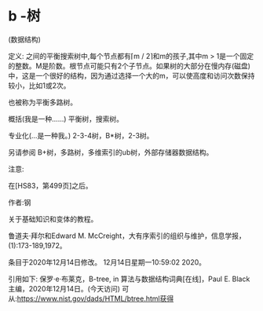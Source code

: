 # b -树


(数据结构)



定义:
之间的平衡搜索树中,每个节点都有⌈m / 2⌉和m的孩子,其中m > 1是一个固定的整数。M是阶数。根节点可能只有2个子节点。如果树的大部分在慢内存(磁盘)中，这是一个很好的结构，因为通过选择一个大的m，可以使高度和访问次数保持较小，比如1或2次。



也被称为平衡多路树。



概括(我是一种……)
平衡树，搜索树。



专业化(…是一种我。)
2-3-4树，B*树，2-3树。



另请参阅
B+树，多路树，多维索引的ub树，外部存储器数据结构。



注意:




在[HS83，第499页]之后。


作者:钢


关于基础知识和变体的教程。



鲁道夫·拜尔和Edward M. McCreight，大有序索引的组织与维护，信息学报，(1):173-189,1972。








条目于2020年12月14日修改。
12月14日星期一10:59:02 2020。



引用如下:
保罗·e·布莱克，B-tree, in
算法与数据结构词典[在线]，Paul E. Black主编，2020年12月14日。(今天访问)
可从:https://www.nist.gov/dads/HTML/btree.html获得